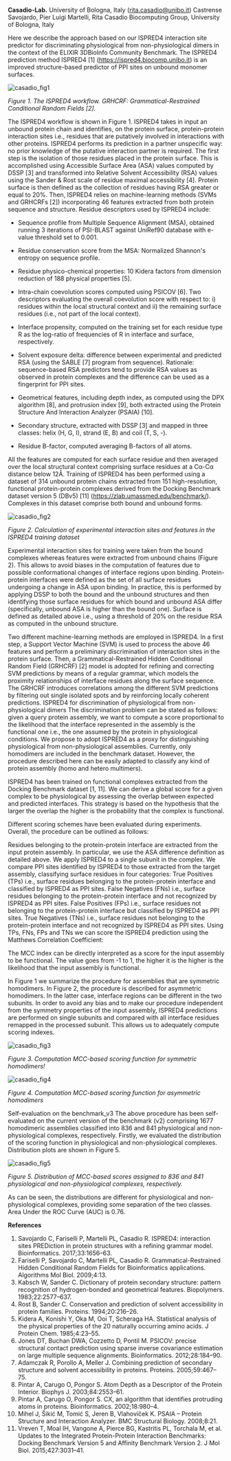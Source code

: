 **Casadio-Lab.**   University of Bologna, Italy   (rita.casadio@unibo.it)
Castrense Savojardo, Pier Luigi Martelli, Rita Casadio Biocomputing Group, University of Bologna, Italy

Here we describe the approach based on our ISPRED4 interaction site predictor for discriminating physiological from non-physiological dimers in the context of the ELIXIR 3DBioInfo Community Benchmark.
The ISPRED4 prediction method
ISPRED4 [1] (https://ispred4.biocomp.unibo.it) is an improved structure-based predictor of PPI sites on unbound monomer surfaces.



 ![casadio_fig1](https://user-images.githubusercontent.com/22592827/235601016-ce7835b1-9961-421c-9353-28cbd3aadc6d.png)


*Figure 1. The ISPRED4 workflow. GRHCRF: Grammatical-Restrained Conditional Random Fields [2].*
 
The ISPRED4 workflow is shown in Figure 1. ISPRED4 takes in input an unbound protein chain and identifies, on the protein surface, protein-protein interaction sites i.e., residues that are putatively involved in interactions with other proteins. ISPRED4 performs its prediction in a partner unspecific way: no prior knowledge of the putative interaction partner is required. The first step is the isolation of those residues placed in the protein surface. This is accomplished using Accessible Surface Area (ASA) values computed by DSSP [3] and transformed into Relative Solvent Accessibility (RSA) values using the Sander & Rost scale of residue maximal accessibility [4]. Protein surface is then defined as the collection of residues having RSA greater or equal to 20%.
Then, ISPRED4 relies on machine-learning methods (SVMs and GRHCRFs [2]) incorporating 46 features extracted from both protein sequence and structure. Residue descriptors used by ISPRED4 include:

- Sequence profile from Multiple Sequence Alignment (MSA), obtained running 3 iterations of PSI-BLAST against UniRef90 database with e-value threshold set to 0.001.

- Residue conservation score from the MSA: Normalized Shannon's entropy on sequence profile.

- Residue physico-chemical properties: 10 Kidera factors from dimension reduction of 188 physical properties [5].

- Intra-chain coevolution scores computed using PSICOV [6]. Two descriptors evaluating the overall coevolution score with respect to: i) residues within the local structural context and ii) the remaining surface residues (i.e., not part of the local context).

- Interface propensity, computed on the training set for each residue type R as the log-ratio of frequencies of R in interface and surface, respectively.

- Solvent exposure delta: difference between experimental and predicted RSA (using the SABLE [7] program from sequence). Rationale: sequence-based RSA predictors tend to provide RSA values as observed in protein complexes and the difference can be used as a fingerprint for PPI sites.

- Geometrical features, including depth index, as computed using the DPX algorithm [8], and protrusion index [9], both extracted using the Protein Structure And Interaction Analyzer (PSAIA) [10].

- Secondary structure, extracted with DSSP [3] and mapped in three classes: helix (H, G, I), strand (E, B) and coil (T, S, -).

- Residue B-factor, computed averaging B-factors of all atoms.

All the features are computed for each surface residue and then averaged over the local structural context comprising surface residues at a Cα-Cα distance below 12Å.
Training of ISPRED4 has been performed using a dataset of 314 unbound protein chains extracted from 151 high-resolution, functional protein-protein complexes derived from the Docking Benchmark dataset version 5 (DBv5) [11] (https://zlab.umassmed.edu/benchmark/). Complexes in this dataset comprise both bound and unbound forms.
 
![casadio_fig2](https://user-images.githubusercontent.com/22592827/235601033-bbdd8c3a-da92-48f3-91ac-f3af56564dff.png)

*Figure 2. Calculation of experimental interaction sites and features in the ISPRED4 training dataset*
 
Experimental interaction sites for training were taken from the bound complexes whereas features were extracted from unbound chains (Figure 2). This allows to avoid biases in the computation of features due to possible conformational changes of interface regions upon binding. Protein-protein interfaces were defined as the set of all surface residues undergoing a change in ASA upon binding. In practice, this is performed by applying DSSP to both the bound and the unbound structures and then identifying those surface residues for which bound and unbound ASA differ (specifically, unbound ASA is higher than the bound one). Surface is defined as detailed above i.e., using a threshold of 20% on the residue RSA as computed in the unbound structure.
 
Two different machine-learning methods are employed in ISPRED4. In a first step, a Support Vector Machine (SVM) is used to process the above 46 features and perform a preliminary discrimination of interaction sites in the protein surface. Then, a Grammatical-Restrained Hidden Conditional Random Field (GRHCRF) [2] model is adopted for refining and correcting SVM predictions by means of a regular grammar, which models the proximity relationships of interface residues along the surface sequence. The GRHCRF introduces correlations among the different SVM predictions by filtering out single isolated spots and by reinforcing locally coherent predictions.
ISPRED4 for discrimination of physiological from non-physiological dimers
The discrimination problem can be stated as follows: given a query protein assembly, we want to compute a score proportional to the likelihood that the interface represented in the assembly is the functional one i.e., the one assumed by the protein in physiological conditions. We propose to adopt ISPRED4 as a proxy for distinguishing physiological from non-physiological assemblies. Currently, only homodimers are included in the benchmark dataset. However, the procedure described here can be easily adapted to classify any kind of protein assembly (homo and hetero multimers).

ISPRED4 has been trained on functional complexes extracted from the Docking Benchmark dataset [1, 11].  We can derive a global score for a given complex to be physiological by assessing the overlap between expected and predicted interfaces. This strategy is based on the hypothesis that the larger the overlap the higher is the probability that the complex is functional.

Different scoring schemes have been evaluated during experiments.
Overall, the procedure can be outlined as follows:
 
Residues belonging to the protein-protein interface are extracted from the input protein assembly. In particular, we use the ASA difference definition as detailed above.
We apply ISPRED4 to a single subunit in the complex.
We compare PPI sites identified by ISPRED4 to those extracted from the target assembly, classifying surface residues in four categories:
True Positives (TPs) i.e., surface residues belonging to the protein-protein interface and classified by ISPRED4 as PPI sites.
False Negatives (FNs) i.e., surface residues belonging to the protein-protein interface and not recognized by ISPRED4 as PPI sites.
False Positives (FPs) i.e., surface residues not belonging to the protein-protein interface but classified by ISPRED4 as PPI sites.
True Negatives (TNs) i.e., surface residues not belonging to the protein-protein interface and not recognized by ISPRED4 as PPI sites.
Using TPs, FNs, FPs and TNs we can score the ISPRED4 prediction using the Matthews Correlation Coefficient:
 
The MCC index can be directly interpreted as a score for the input assembly to be functional. The value goes from -1 to 1, the higher it is the higher is the likelihood that the input assembly is functional.

In Figure 1 we summarize the procedure for assemblies that are symmetric homodimers. In Figure 2, the procedure is described for asymmetric homodimers. In the latter case, interface regions can be different in the two subunits. In order to avoid any bias and to make our procedure independent from the symmetry properties of the input assembly, ISPRED4 predictions are performed on single subunits and compared with all interface residues remapped in the processed subunit. This allows us to adequately compute scoring indexes.


![casadio_fig3](https://user-images.githubusercontent.com/22592827/235601048-141cf3c1-247c-4431-902f-97ae5dfbd507.png)


*Figure 3. Computation MCC-based scoring function for symmetric homodimers!*

 
![casadio_fig4](https://user-images.githubusercontent.com/22592827/235601059-e3653d1f-0530-4d16-913a-2dee4825be1a.png)

*Figure 4. Computation MCC-based scoring function for asymmetric homodimers*


Self-evaluation on the benchmark_v3
The above procedure has been self-evaluated on the current version of the benchmark (v2) comprising 1677 homodimeric assemblies classified into 836 and 841 physiological and non-physiological complexes, respectively.
Firstly, we evaluated the distribution of the scoring function in physiological and non-physiological complexes. Distribution plots are shown in Figure 5.

![casadio_fig5](https://user-images.githubusercontent.com/22592827/235597886-7d55e899-9ea0-4ff6-9a26-bc9105937bf6.png)


*Figure 5. Distribution of MCC-based scores assigned to 836 and 841 physiological and non-physiological complexes, respectively.*
 
As can be seen, the distributions are different for physiological and non-physiological complexes, providing some separation of the two classes. Area Under the ROC Curve (AUC) is 0.76.


**References**

1. Savojardo C, Fariselli P, Martelli PL, Casadio R. ISPRED4: interaction sites PREDiction in protein structures with a refining grammar model. Bioinformatics. 2017;33:1656–63.
2. Fariselli P, Savojardo C, Martelli PL, Casadio R. Grammatical-Restrained Hidden Conditional Random Fields for Bioinformatics applications. Algorithms Mol Biol. 2009;4:13.
3. Kabsch W, Sander C. Dictionary of protein secondary structure: pattern recognition of hydrogen-bonded and geometrical features. Biopolymers. 1983;22:2577–637.
4. Rost B, Sander C. Conservation and prediction of solvent accessibility in protein families. Proteins. 1994;20:216–26.
5. Kidera A, Konishi Y, Oka M, Ooi T, Scheraga HA. Statistical analysis of the physical properties of the 20 naturally occurring amino acids. J Protein Chem. 1985;4:23–55.
6. Jones DT, Buchan DWA, Cozzetto D, Pontil M. PSICOV: precise structural contact prediction using sparse inverse covariance estimation on large multiple sequence alignments. Bioinformatics. 2012;28:184–90.
7. Adamczak R, Porollo A, Meller J. Combining prediction of secondary structure and solvent accessibility in proteins. Proteins. 2005;59:467–75.
8. Pintar A, Carugo O, Pongor S. Atom Depth as a Descriptor of the Protein Interior. Biophys J. 2003;84:2553–61.
9. Pintar A, Carugo O, Pongor S. CX, an algorithm that identifies protruding atoms in proteins. Bioinformatics. 2002;18:980–4.
10. Mihel J, Šikić M, Tomić S, Jeren B, Vlahoviček K. PSAIA – Protein Structure and Interaction Analyzer. BMC Structural Biology. 2008;8:21.
11. Vreven T, Moal IH, Vangone A, Pierce BG, Kastritis PL, Torchala M, et al. Updates to the Integrated Protein-Protein Interaction Benchmarks: Docking Benchmark Version 5 and Affinity Benchmark Version 2. J Mol Biol. 2015;427:3031–41.
 
 
